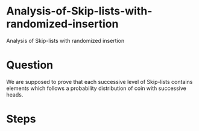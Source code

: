 # Analysis-of-Skip-lists-with-randomized-insertion
Analysis of Skip-lists with randomized insertion
# Question
We are supposed to prove that each successive level of Skip-lists contains elements which follows a probability distribution of coin with successive heads.
# Steps
